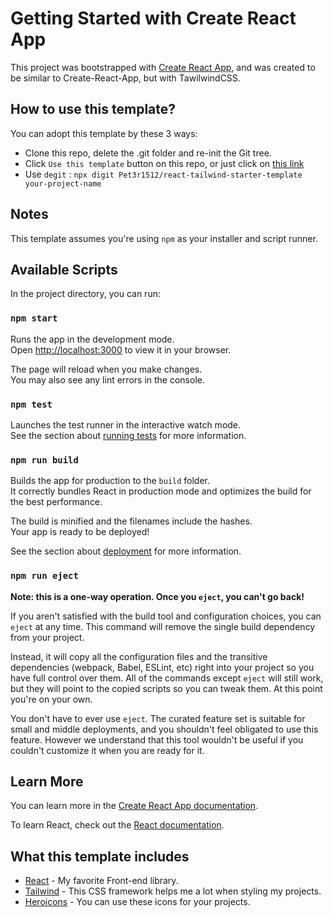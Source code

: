 # Getting Started with Create React App

This project was bootstrapped with [Create React App](https://github.com/facebook/create-react-app), and was created to be similar to Create-React-App, but with TawilwindCSS.

## How to use this template?

You can adopt this template by these 3 ways:

- Clone this repo, delete the .git folder and re-init the Git tree.
- Click `Use this template` button on this repo, or just click on [this link](https://github.com/Pet3r1512/react-tailwind-starter-template/generate)
- Use `degit` : `npx digit Pet3r1512/react-tailwind-starter-template your-project-name`

## Notes

This template assumes you're using `npm` as your installer and script runner.

## Available Scripts

In the project directory, you can run:

### `npm start`

Runs the app in the development mode.\
Open [http://localhost:3000](http://localhost:3000) to view it in your browser.

The page will reload when you make changes.\
You may also see any lint errors in the console.

### `npm test`

Launches the test runner in the interactive watch mode.\
See the section about [running tests](https://facebook.github.io/create-react-app/docs/running-tests) for more information.

### `npm run build`

Builds the app for production to the `build` folder.\
It correctly bundles React in production mode and optimizes the build for the best performance.

The build is minified and the filenames include the hashes.\
Your app is ready to be deployed!

See the section about [deployment](https://facebook.github.io/create-react-app/docs/deployment) for more information.

### `npm run eject`

**Note: this is a one-way operation. Once you `eject`, you can't go back!**

If you aren't satisfied with the build tool and configuration choices, you can `eject` at any time. This command will remove the single build dependency from your project.

Instead, it will copy all the configuration files and the transitive dependencies (webpack, Babel, ESLint, etc) right into your project so you have full control over them. All of the commands except `eject` will still work, but they will point to the copied scripts so you can tweak them. At this point you're on your own.

You don't have to ever use `eject`. The curated feature set is suitable for small and middle deployments, and you shouldn't feel obligated to use this feature. However we understand that this tool wouldn't be useful if you couldn't customize it when you are ready for it.

## Learn More

You can learn more in the [Create React App documentation](https://facebook.github.io/create-react-app/docs/getting-started).

To learn React, check out the [React documentation](https://reactjs.org/).

## What this template includes

- [React](https://reactjs.org/) - My favorite Front-end library.
- [Tailwind](https://tailwindcss.com/) - This CSS framework helps me a lot when styling my projects.
- [Heroicons](https://heroicons.com/) - You can use these icons for your projects.
